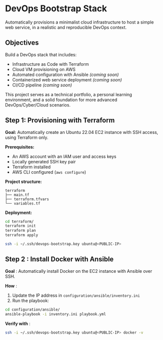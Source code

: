 # DevOps Bootstrap Stack

Automatically provisions a minimalist cloud infrastructure to host a simple web service, in a realistic and reproducible DevOps context.

## Objectives

Build a DevOps stack that includes:

- Infrastructure as Code with Terraform
- Cloud VM provisioning on AWS
- Automated configuration with Ansible *(coming soon)*
- Containerized web service deployment *(coming soon)*
- CI/CD pipeline *(coming soon)*

This project serves as a technical portfolio, a personal learning environment, and a solid foundation for more advanced DevOps/Cyber/Cloud scenarios.

## Step 1: Provisioning with Terraform

**Goal:** Automatically create an Ubuntu 22.04 EC2 instance with SSH access, using Terraform only.

**Prerequisites:**

- An AWS account with an IAM user and access keys
- Locally generated SSH key pair
- Terraform installed
- AWS CLI configured (`aws configure`)

**Project structure:**

```
terraform
├── main.tf
├── terraform.tfvars
└── variables.tf
```


**Deployment:**

```bash
cd terraform/
terraform init
terraform plan
terraform apply

ssh -i ~/.ssh/devops-bootstrap.key ubuntu@<PUBLIC-IP>
```

## Step 2 : Install Docker with Ansible

**Goal** : Automatically install Docker on the EC2 instance with Ansible over SSH.

**How** :

1. Update the IP address in `configuration/ansible/inventory.ini`
2. Run the playbook:

```bash
cd configuration/ansible/
ansible-playbook -i inventory.ini playbook.yml
```

**Verify with** :

```bash
ssh -i ~/.ssh/devops-bootstrap.key ubuntu@<PUBLIC-IP> docker -v
```